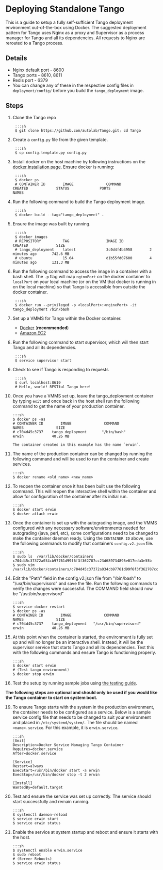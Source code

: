 # Deploying Standalone Tango

This is a guide to setup a fully self-sufficient Tango deployment environment out-of-the-box using Docker. The suggested deployment pattern for Tango uses Nginx as a proxy and Supervisor as a process manager for Tango and all its dependencies. All requests to Nginx are rerouted to a Tango process. 

## Details
* Nginx default port - 8600
* Tango ports - 8610, 8611
* Redis port - 6379
* You can change any of these in the respective config files in `deployment/config/` before you build the `tango_deployment` image.

## Steps

1. Clone the Tango repo

        :::sh
        $ git clone https://github.com/autolab/Tango.git; cd Tango

2. Create a `config.py` file from the given template.  
        
        :::sh
        $ cp config.template.py config.py

3. Install docker on the host machine by following instructions on the [docker installation page](https://docs.docker.com/installation/). Ensure docker is running:

        :::sh
        $ docker ps
        # CONTAINER ID        IMAGE               COMMAND             CREATED             STATUS              PORTS                    NAMES

4. Run the following command to build the Tango deployment image. 

        :::sh
        $ docker build --tag="tango_deployment" .

5. Ensure the image was built by running.

        :::sh
        $ docker images
        # REPOSITORY          TAG                 IMAGE ID            CREATED             SIZE
        # tango_deployment    latest              3c0d4f4b4958        2 minutes ago       742.6 MB
        # ubuntu              15.04               d1b55fd07600        4 minutes ago       131.3 MB

6. Run the following command to access the image in a container with a bash shell. The `-p` flag will map `nginxPort` on the docker container to `localPort` on your local machine (or on the VM that docker is running in on the local machine) so that Tango is accessible from outside the docker container. 
        
        :::sh
        $ docker run --privileged -p <localPort>:<nginxPort> -it tango_deployment /bin/bash

7. Set up a VMMS for Tango within the Docker container.
    * [Docker](/tango-vmms/#docker-vmms-setup) (**recommended**)
    * [Amazon EC2](/tango-vmms/#amazon-ec2-vmms-setup)

8. Run the following command to start supervisor, which will then start Tango and all its dependencies.

        :::sh
        $ service supervisor start

9. Check to see if Tango is responding to requests
        
        :::sh
        $ curl localhost:8610
        # Hello, world! RESTful Tango here!


10. Once you have a VMMS set up, leave the tango_deployment container by typing `exit` and once back in the host shell run the following command to get the name of your production container.

        :::sh
        $ docker ps -as
        # CONTAINER ID        IMAGE               COMMAND               NAMES               SIZE
        # c704d45c3737    tango_deployment       "/bin/bash"            erwin             40.26 MB 

        The container created in this example has the name `erwin`. 

11. The name of the production container can be changed by running the following command and will be used to run the container and create services.

        :::sh
        $ docker rename <old_name> <new_name>

13. To reopen the container once it has been built use the following command. This will reopen the interactive shell within the container and allow for configuration of the container after its initial run.

        :::sh
        $ docker start erwin
        $ docker attach erwin

14. Once the container is set up with the autograding image, and the VMMS configured with any necessary software/environments needed for autograding (java, perl, etc), some configurations need to be changed to make the container daemon ready. Using the `CONTAINER ID` above, use the following commands to modify that containers `config.v2.json` file.

        :::sh
        $ sudo ls  /var/lib/docker/containers
        c704d45c37372a034cb97761d99f6f3f362707cc23d689734895e017eda3e55b
        $ sudo vim /var/lib/docker/containers/c704d45c37372a034cb97761d99f6f3f362707cc23d689734895e017eda3e55b/config.v2.json

15. Edit the "Path" field in the config.v2.json file from "/bin/bash" to "/usr/bin/supervisord" and save the file. Run the following commands to verify the changes were successful. The COMMAND field should now be "/usr/bin/supervisord" 

        :::sh
        $ service docker restart
        $ docker ps -as
        # CONTAINER ID        IMAGE               COMMAND               NAMES               SIZE
        # c704d45c3737    tango_deployment   "/usr/bin/supervisord"     erwin             40.26 MB 

16. At this point when the container is started, the environment is fully set up and will no longer be an interactive shell. Instead, it will be the supervisor service that starts Tango and all its dependencies. Test this with the following commands and ensure Tango is functioning properly.

        :::sh
        $ docker start erwin
        # (Test tango environment)
        $ docker stop erwin

17. Test the setup by running sample jobs using [the testing guide](/tango-cli).

**The following steps are optional and should only be used if you would like the Tango container to start on system boot.**

19. To ensure Tango starts with the system in the production environment, the container needs to be configured as a service. Below is a sample service config file that needs to be changed to suit your environment and placed in `/etc/systemd/system/`. The file should be named `<name>.service`. For this example, it is `erwin.service`.

        :::sh
        [Unit]
        Description=Docker Service Managing Tango Container
        Requires=docker.service
        After=docker.service

        [Service]
        Restart=always
        ExecStart=/usr/bin/docker start -a erwin
        ExecStop=/usr/bin/docker stop -t 2 erwin

        [Install]
        WantedBy=default.target

20. Test and ensure the service was set up correctly. The service should start successfully and remain running.

        :::sh
        $ systemctl daemon-reload
        $ service erwin start
        $ service erwin status

21. Enable the service at system startup and reboot and ensure it starts with the host.

        :::sh
        $ systemctl enable erwin.service
        $ sudo reboot
        # (Server Reboots)
        $ service erwin status


